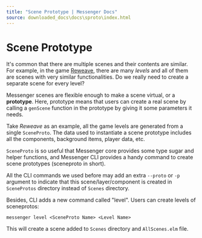 ```yaml
---
title: "Scene Prototype | Messenger Docs"
source: downloaded_docs\docs\sproto\index.html
---
```


# Scene Prototype

It's common that there are multiple scenes and their contents are similar. For example, in the game [Reweave](https://github.com/linsyking/Reweave/), there are many *levels* and all of them are scenes with very similar functionalities. Do we really need to create a separate scene for every level?

Messenger scenes are flexible enough to make a scene virtual, or a **prototype**. Here, prototype means that users can create a real scene by calling a `genScene` function in the prototype by giving it some parameters it needs.

Take *Reweave* as an example, all the game levels are generated from a single `SceneProto`. The data used to instantiate a scene prototype includes all the components, background items, player data, etc.

`SceneProto` is so useful that Messenger core provides some type sugar and helper functions, and Messenger CLI provides a handy command to create scene prototypes (sceneproto in short).

All the CLI commands we used before may add an extra `--proto` or `-p` argument to indicate that this scene/layer/component is created in `SceneProtos` directory instead of `Scenes` directory.

Besides, CLI adds a new command called "level". Users can create levels of sceneprotos:

```
messenger level <SceneProto Name> <Level Name>  

```

This will create a scene added to `Scenes` directory and `AllScenes.elm` file.